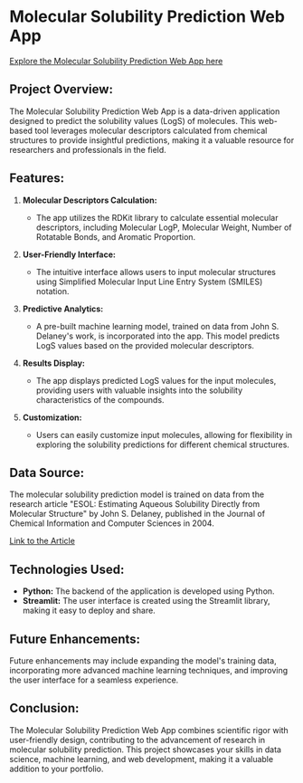 # **Molecular Solubility Prediction Web App**
[Explore the Molecular Solubility Prediction Web App here](https://molecular-solubility-prediction-web-app.onrender.com/)

## Project Overview:
The Molecular Solubility Prediction Web App is a data-driven application designed to predict the solubility values (LogS) of molecules. This web-based tool leverages molecular descriptors calculated from chemical structures to provide insightful predictions, making it a valuable resource for researchers and professionals in the field.

## Features:
1. **Molecular Descriptors Calculation:**
   - The app utilizes the RDKit library to calculate essential molecular descriptors, including Molecular LogP, Molecular Weight, Number of Rotatable Bonds, and Aromatic Proportion.

2. **User-Friendly Interface:**
   - The intuitive interface allows users to input molecular structures using Simplified Molecular Input Line Entry System (SMILES) notation.

3. **Predictive Analytics:**
   - A pre-built machine learning model, trained on data from John S. Delaney's work, is incorporated into the app. This model predicts LogS values based on the provided molecular descriptors.

4. **Results Display:**
   - The app displays predicted LogS values for the input molecules, providing users with valuable insights into the solubility characteristics of the compounds.

5. **Customization:**
   - Users can easily customize input molecules, allowing for flexibility in exploring the solubility predictions for different chemical structures.

## Data Source:
The molecular solubility prediction model is trained on data from the research article "ESOL: Estimating Aqueous Solubility Directly from Molecular Structure" by John S. Delaney, published in the Journal of Chemical Information and Computer Sciences in 2004.

[Link to the Article](https://pubs.acs.org/doi/10.1021/ci034243x)

## Technologies Used:
- **Python:** The backend of the application is developed using Python.
- **Streamlit:** The user interface is created using the Streamlit library, making it easy to deploy and share.

## Future Enhancements:
Future enhancements may include expanding the model's training data, incorporating more advanced machine learning techniques, and improving the user interface for a seamless experience.

## Conclusion:
The Molecular Solubility Prediction Web App combines scientific rigor with user-friendly design, contributing to the advancement of research in molecular solubility prediction. This project showcases your skills in data science, machine learning, and web development, making it a valuable addition to your portfolio.
